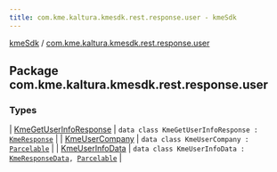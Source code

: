```yaml
---
title: com.kme.kaltura.kmesdk.rest.response.user - kmeSdk
---
```


[kmeSdk](../index.html) / [com.kme.kaltura.kmesdk.rest.response.user](./index.html)

## Package com.kme.kaltura.kmesdk.rest.response.user

### Types

| [KmeGetUserInfoResponse](-kme-get-user-info-response/index.html) | `data class KmeGetUserInfoResponse : `[`KmeResponse`](../com.kme.kaltura.kmesdk.rest.response/-kme-response/index.html) |
| [KmeUserCompany](-kme-user-company/index.html) | `data class KmeUserCompany : `[`Parcelable`](https://developer.android.com/reference/android/os/Parcelable.html) |
| [KmeUserInfoData](-kme-user-info-data/index.html) | `data class KmeUserInfoData : `[`KmeResponseData`](../com.kme.kaltura.kmesdk.rest.response/-kme-response-data/index.html)`, `[`Parcelable`](https://developer.android.com/reference/android/os/Parcelable.html) |

